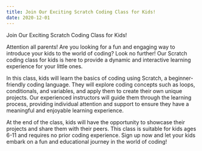 ```yaml
---
title: Join Our Exciting Scratch Coding Class for Kids!
date: 2020-12-01
---
```

Join Our Exciting Scratch Coding Class for Kids!

<!--more-->

Attention all parents! Are you looking for a fun and engaging way to introduce your kids to the world of coding? Look no further! Our Scratch coding class for kids is here to provide a dynamic and interactive learning experience for your little ones.

In this class, kids will learn the basics of coding using Scratch, a beginner-friendly coding language. They will explore coding concepts such as loops, conditionals, and variables, and apply them to create their own unique projects. Our experienced instructors will guide them through the learning process, providing individual attention and support to ensure they have a meaningful and enjoyable learning experience.

At the end of the class, kids will have the opportunity to showcase their projects and share them with their peers. This class is suitable for kids ages 6-11 and requires no prior coding experience. Sign up now and let your kids embark on a fun and educational journey in the world of coding!